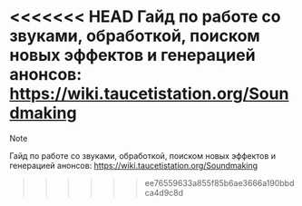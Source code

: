 <<<<<<< HEAD
Гайд по работе со звуками, обработкой, поиском новых эффектов и генерацией анонсов: https://wiki.taucetistation.org/Soundmaking
=======
> [!NOTE]
> Гайд по работе со звуками, обработкой, поиском новых эффектов и генерацией анонсов: https://wiki.taucetistation.org/Soundmaking
>>>>>>> ee76559633a855f85b6ae3666a190bbdca4d9c8d
